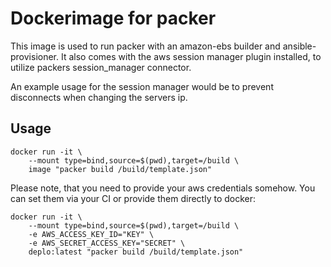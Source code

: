 # Dockerimage for packer

This image is used to run packer with an amazon-ebs builder and ansible-provisioner.
It also comes with the aws session manager plugin installed, to utilize packers session_manager connector.

An example usage for the session manager would be to prevent disconnects when changing the servers ip.

## Usage

    docker run -it \
        --mount type=bind,source=$(pwd),target=/build \
        image "packer build /build/template.json"

Please note, that you need to provide your aws credentials somehow. You can set them via your CI or provide them directly to docker:

    docker run -it \
        --mount type=bind,source=$(pwd),target=/build \
        -e AWS_ACCESS_KEY_ID="KEY" \
        -e AWS_SECRET_ACCESS_KEY="SECRET" \
        deplo:latest "packer build /build/template.json"
